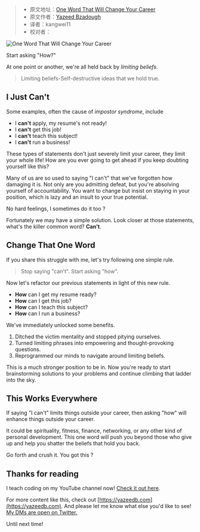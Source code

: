 > -  原文地址：[One Word That Will Change Your Career](https://www.freecodecamp.org/news/one-word-that-will-change-your-career/)
> -  原文作者：[Yazeed Bzadough](https://www.freecodecamp.org/news/author/yazeedb/)
> -  译者：kangwei11
> -  校对者：

![One Word That Will Change Your Career](https://www.freecodecamp.org/news/content/images/size/w2000/2019/09/l-how.jpeg)

Start asking "How?"

At one point or another, we're all held back by _limiting beliefs_.

> Limiting beliefs-Self-destructive ideas that we hold true.

## I Just Can't

Some examples, often the cause of _impostor syndrome_, include

-   I **can't** apply, my resume's not ready!
-   I **can't** get this job!
-   I **can't** teach this subject!
-   I **can't** run a business!

These types of statements don't just severely limit your career, they limit your whole life! How are you ever going to get ahead if you keep doubting yourself like this?

Many of us are so used to saying "I can't" that we've forgotten how damaging it is. Not only are you admitting defeat, but you're absolving yourself of accountability. You want to change but insist on staying in your position, which is lazy and an insult to your true potential.

No hard feelings, I sometimes do it too ?

Fortunately we may have a simple solution. Look closer at those statements, what's the killer common word? **Can't**.

## Change That One Word

If you share this struggle with me, let's try following one simple rule.

> Stop saying "can't". Start asking "how".

Now let's refactor our previous statements in light of this new rule.

-   **How** can I get my resume ready?
-   **How** can I get this job?
-   **How** can I teach this subject?
-   **How** can I run a business?

We've immediately unlocked some benefits.

1.  Ditched the victim mentality and stopped pitying ourselves.
2.  Turned limiting phrases into empowering and thought-provoking questions.
3.  Reprogrammed our minds to navigate around limiting beliefs.

This is a much stronger position to be in. Now you're ready to start brainstorming solutions to your problems and continue climbing that ladder into the sky.

## This Works Everywhere

If saying "I can't" limits things outside your career, then asking "how" will enhance things outside your career.

It could be spirituality, fitness, finance, networking, or any other kind of personal development. This one word will push you beyond those who give up and help you shatter the beliefs that hold you back.

Go forth and crush it. You got this ?

## Thanks for reading

I teach coding on my YouTube channel now! [Check it out here](https://www.youtube.com/channel/UC9pYepHoYW9Hr_VLDrgLhRA?view_as=subscriber).

For more content like this, check out [https://yazeedb.com](https://yazeedb.com). And please let me know what else you'd like to see! [My DMs are open on Twitter.](https://twitter.com/yazeedBee)

Until next time!
